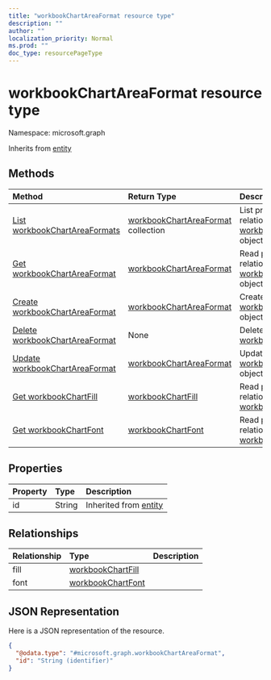```yaml
---
title: "workbookChartAreaFormat resource type"
description: ""
author: ""
localization_priority: Normal
ms.prod: ""
doc_type: resourcePageType
---
```


# workbookChartAreaFormat resource type


Namespace: microsoft.graph




Inherits from [entity](../resources/entity.md)

## Methods
|Method|Return Type|Description|
|:---|:---|:---|
|[List workbookChartAreaFormats](../api/workbookchartareaformat-list.md)|[workbookChartAreaFormat](../resources/workbookchartareaformat.md) collection|List properties and relationships of the [workbookChartAreaFormat](../resources/workbookchartareaformat.md) objects.|
|[Get workbookChartAreaFormat](../api/workbookchartareaformat-get.md)|[workbookChartAreaFormat](../resources/workbookchartareaformat.md)|Read properties and relationships of the [workbookChartAreaFormat](../resources/workbookchartareaformat.md) object.|
|[Create workbookChartAreaFormat](../api/workbookchartareaformat-create.md)|[workbookChartAreaFormat](../resources/workbookchartareaformat.md)|Create a new [workbookChartAreaFormat](../resources/workbookchartareaformat.md) object.|
|[Delete workbookChartAreaFormat](../api/workbookchartareaformat-delete.md)|None|Deletes a [workbookChartAreaFormat](../resources/workbookchartareaformat.md).|
|[Update workbookChartAreaFormat](../api/workbookchartareaformat-update.md)|[workbookChartAreaFormat](../resources/workbookchartareaformat.md)|Update the properties of a [workbookChartAreaFormat](../resources/workbookchartareaformat.md) object.|
|[Get workbookChartFill](../api/workbookchartfill-get.md)|[workbookChartFill](../resources/workbookchartfill.md)|Read properties and relationships of the [workbookChartFill](../resources/workbookchartfill.md) object.|
|[Get workbookChartFont](../api/workbookchartfont-get.md)|[workbookChartFont](../resources/workbookchartfont.md)|Read properties and relationships of the [workbookChartFont](../resources/workbookchartfont.md) object.|

## Properties
|Property|Type|Description|
|:---|:---|:---|
|id|String| Inherited from [entity](../resources/entity.md)|

## Relationships
|Relationship|Type|Description|
|:---|:---|:---|
|fill|[workbookChartFill](../resources/workbookchartfill.md)||
|font|[workbookChartFont](../resources/workbookchartfont.md)||

## JSON Representation
Here is a JSON representation of the resource.
<!-- {
  "blockType": "resource",
  "keyProperty": "id",
  "@odata.type": "microsoft.graph.workbookChartAreaFormat",
  "baseType": "microsoft.graph.entity",
  "openType": false
}
-->
``` json
{
  "@odata.type": "#microsoft.graph.workbookChartAreaFormat",
  "id": "String (identifier)"
}
```

